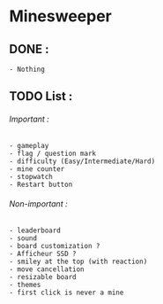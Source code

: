 # Minesweeper

## DONE :
    - Nothing

## TODO List :
  ###### Important :
    - gameplay
    - flag / question mark
    - difficulty (Easy/Intermediate/Hard)
    - mine counter
    - stopwatch
    - Restart button
  ###### Non-important :
    - leaderboard
    - sound
    - board customization ?
    - Afficheur SSD ?
    - smiley at the top (with reaction)
    - move cancellation
    - resizable board
    - themes
    - first click is never a mine